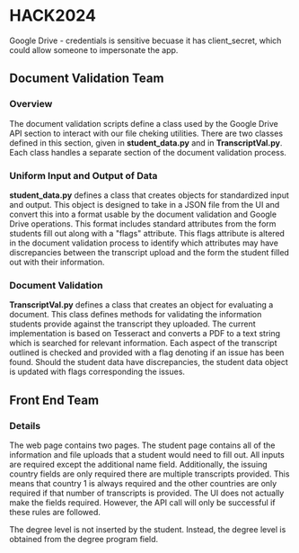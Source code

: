 # HACK2024

Google Drive
    - credentials is sensitive becuase it has client_secret, which could allow someone to impersonate the app. 

## Document Validation Team

### Overview
The document validation scripts define a class used by the Google Drive API section to interact with our file cheking utilities. There are two classes defined in this section, given in **student_data.py** and in **TranscriptVal.py**. Each class handles a separate section of the document validation process. 

### Uniform Input and Output of Data
**student_data.py** defines a class that creates objects for standardized input and output. This object is designed to take in a JSON file from the UI and convert this into a format usable by the document validation and Google Drive operations. This format includes standard attributes from the form students fill out along with a "flags" attribute. This flags attribute is altered in the document validation process to identify which attributes may have discrepancies between the transcript upload and the form the student filled out with their information. 

### Document Validation
**TranscriptVal.py** defines a class that creates an object for evaluating a document. This class defines methods for validating the information students provide against the transcript they uploaded. The current implementation is based on Tesseract and converts a PDF to a text string which is searched for relevant information. Each aspect of the transcript outlined is checked and provided with a flag denoting if an issue has been found. Should the student data have discrepancies, the student data object is updated with flags corresponding the issues.

## Front End Team
### Details
The web page contains two pages. The student page contains all of the information and file uploads that a student would need to fill out. All inputs are required except the additional name field. Additionally, the issuing country fields are only required there are multiple transcripts provided. This means that country 1 is always required and the other countries are only required if that number of transcripts is provided. The UI does not actually make the fields required. However, the API call will only be successful if these rules are followed.

The degree level is not inserted by the student. Instead, the degree level is obtained from the degree program field.
